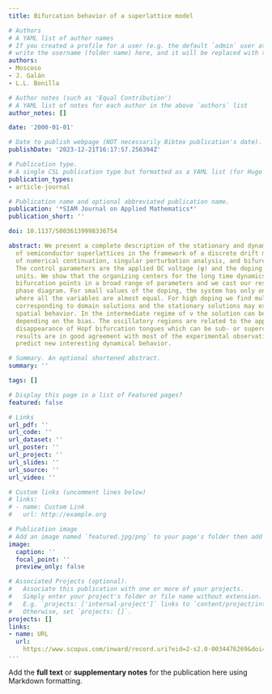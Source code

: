 ```yaml
---
title: Bifurcation behavior of a superlattice model

# Authors
# A YAML list of author names
# If you created a profile for a user (e.g. the default `admin` user at `content/authors/admin/`), 
# write the username (folder name) here, and it will be replaced with their full name and linked to their profile.
authors:
- Moscoso
- J. Galán
- L.L. Bonilla

# Author notes (such as 'Equal Contribution')
# A YAML list of notes for each author in the above `authors` list
author_notes: []

date: '2000-01-01'

# Date to publish webpage (NOT necessarily Bibtex publication's date).
publishDate: '2023-12-21T16:17:57.256394Z'

# Publication type.
# A single CSL publication type but formatted as a YAML list (for Hugo requirements).
publication_types:
- article-journal

# Publication name and optional abbreviated publication name.
publication: '*SIAM Journal on Applied Mathematics*'
publication_short: ''

doi: 10.1137/S0036139998336754

abstract: We present a complete description of the stationary and dynamical behavior
  of semiconductor superlattices in the framework of a discrete drift model by means
  of numerical continuation, singular perturbation analysis, and bifurcation techniques.
  The control parameters are the applied DC voltage (φ) and the doping (ν) in nondimensional
  units. We show that the organizing centers for the long time dynamics are Takens-Bogdanov
  bifurcation points in a broad range of parameters and we cast our results in a φ-ν
  phase diagram. For small values of the doping, the system has only one uniform solution
  where all the variables are almost equal. For high doping we find multistability
  corresponding to domain solutions and the stationary solutions may exhibit chaotic
  spatial behavior. In the intermediate regime of ν the solution can be time-periodic
  depending on the bias. The oscillatory regions are related to the appearance and
  disappearance of Hopf bifurcation tongues which can be sub- or supercritical. These
  results are in good agreement with most of the experimental observations and also
  predict new interesting dynamical behavior.

# Summary. An optional shortened abstract.
summary: ''

tags: []

# Display this page in a list of Featured pages?
featured: false

# Links
url_pdf: ''
url_code: ''
url_dataset: ''
url_poster: ''
url_project: ''
url_slides: ''
url_source: ''
url_video: ''

# Custom links (uncomment lines below)
# links:
# - name: Custom Link
#   url: http://example.org

# Publication image
# Add an image named `featured.jpg/png` to your page's folder then add a caption below.
image:
  caption: ''
  focal_point: ''
  preview_only: false

# Associated Projects (optional).
#   Associate this publication with one or more of your projects.
#   Simply enter your project's folder or file name without extension.
#   E.g. `projects: ['internal-project']` links to `content/project/internal-project/index.md`.
#   Otherwise, set `projects: []`.
projects: []
links:
- name: URL
  url: 
    https://www.scopus.com/inward/record.uri?eid=2-s2.0-0034476269&doi=10.1137%2fS0036139998336754&partnerID=40&md5=dafa58b104784ca161cf21ae29141904
---
```


Add the **full text** or **supplementary notes** for the publication here using Markdown formatting.
